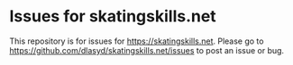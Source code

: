 # Issues for skatingskills.net
This repository is for issues for https://skatingskills.net.
Please go to https://github.com/dlasyd/skatingskills.net/issues to post an issue or bug.
